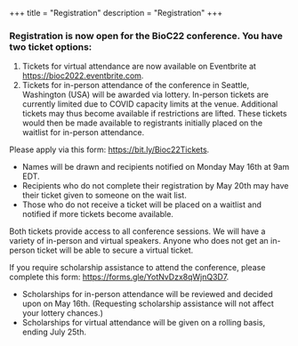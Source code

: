 +++
title = "Registration"
description = "Registration"
+++

### Registration is now open for the BioC22 conference. You have two ticket options:

1. Tickets for virtual attendance are now available on Eventbrite at https://bioc2022.eventbrite.com. 
2. Tickets for in-person attendance of the conference in Seattle, Washington (USA) will be awarded via lottery. In-person tickets are currently limited due to COVID capacity limits at the venue. Additional tickets may thus become available if restrictions are lifted. These tickets would then be made available to registrants initially placed on the waitlist for in-person attendance.

Please apply via this form: https://bit.ly/Bioc22Tickets. 

- Names will be drawn and recipients notified on Monday May 16th at 9am EDT. 
- Recipients who do not  complete their registration by May 20th may have their ticket given to someone on the wait list.
- Those who do not receive a ticket will be placed on a waitlist and notified if more tickets become available. 

Both tickets provide access to all conference sessions. We will have a variety of in-person and virtual speakers. Anyone who does not get an in-person ticket will be able to secure a virtual ticket. 

If you require scholarship assistance to attend the conference, please complete this form: https://forms.gle/YotNvDzx8qWjnQ3D7. 

- Scholarships for in-person attendance will be reviewed and decided upon on May 16th. (Requesting scholarship assistance will not affect your lottery chances.)
- Scholarships for virtual attendance will be given on a rolling basis, ending July 25th.


<!--
## [Registration to the virtual Bioc2021 conference is now open!](https://www.airmeet.com/e/3124e6e0-8b3d-11eb-adfc-b1c12ad96800)

[Registration link](https://www.airmeet.com/e/3124e6e0-8b3d-11eb-adfc-b1c12ad96800)

The registration fee includes access to the virtual platform for the conference, talks, workshops, Q&As following each session, network opportunities. This fee helps us cover the cost of the platform and other associated costs for the conference.

If you are currently experiencing financial hardship or reduced funding, please apply for a [BioC2021 Scholarship](https://docs.google.com/forms/d/e/1FAIpQLSeOE8FfcewYccR37o5dtC_tUjTCE5cKbyVMC_68uMuC3CgQbA/viewform?usp=pp_url) for a waiver on the registration fee.

Bioconductor is offering a limited number of awards to cover caregiving expenses for BioC2021 attendees. If you need assistance with childcare or eldercare during the course of the conference, please [apply here](https://forms.gle/8sUSgNwKFDFEZii58). 

## Fees

| Rate                                                         | &nbsp;                            | Price (USD) |
|--------------------------------------------------------------|-----------------------------------|-------------|
| Professional: Faculty, staff, government, or corporate | &nbsp; &nbsp; &nbsp;              | $50.00      |
| Trainee: Student, Postdoc   | &nbsp; &nbsp; &nbsp; | $10.00  |

## FAQ

- What if I am in a different time zone?
    - We are curating a schedule that will accommodate most time zones throughout the world, but we cannot guarantee that the session you want to attend will be at a convenient time for you. However, all sessions are recorded and will be available for viewing roughly two hours after the session takes place. 

- Are there group discounts?
    - We do not offer group discounts.

- Can I register multiple people at the same time?
    - At this time each person has to register individually. 

- I cannot afford the registration fee. What are my options?
    - You can apply for a scholarship [HERE](https://docs.google.com/forms/d/e/1FAIpQLSeOE8FfcewYccR37o5dtC_tUjTCE5cKbyVMC_68uMuC3CgQbA/viewform?usp=pp_url), and we will consider those cases for a waived fee admission. 

## Cancellation Policy

Bioconductor is a non-profit organization, and conferences are designed only to break even every year. As a result we are generally unable to offer individual refunds.
-->


<!--
All time is US Eastern Time. All sessions include Q&A time.

| Time                   |               | Track      |               | Name                     |
|:----------------------:|---------------|------------|---------------|--------------------------|
| **Monday, 7/27/2020**  | &nbsp; &nbsp; |            | &nbsp; &nbsp; |                          |
| 8:00 AM                | &nbsp; &nbsp; | Community  | &nbsp; &nbsp; | Open breakfast meeting   |
-->

